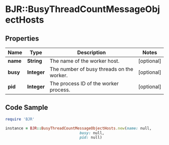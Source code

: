 # BJR::BusyThreadCountMessageObjectHosts

## Properties

Name | Type | Description | Notes
------------ | ------------- | ------------- | -------------
**name** | **String** | The name of the worker host. | [optional] 
**busy** | **Integer** | The number of busy threads on the worker. | [optional] 
**pid** | **Integer** | The process ID of the worker process. | [optional] 

## Code Sample

```ruby
require 'BJR'

instance = BJR::BusyThreadCountMessageObjectHosts.new(name: null,
                                 busy: null,
                                 pid: null)
```


